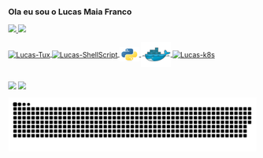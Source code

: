 ### Ola eu sou o Lucas Maia Franco

 <div>
  <a href="https://github.com/lucasmaiafranco">
  <img height="150em" src="https://github-readme-stats.vercel.app/api?username=lucasmaiafranco&show_icons=true&theme=chartreuse-dark&include_all_commits=true&count_private=true"/>
  <img height="150em" src="https://github-readme-stats.vercel.app/api/top-langs/?username=lucasmaiafranco&layout=compact&langs_count=7&theme=chartreuse-dark"/>
</div>

<div style="display: inline_block"><br>
  <img align="center" alt="Lucas-Tux" height="60" width="50" src="https://upload.wikimedia.org/wikipedia/commons/3/35/Tux.svg">
  <img align="center" alt="Lucas-ShellScript" height="40" width="120" src="https://img.shields.io/badge/Shell_Script-121011?style=for-the-badge&logo=gnu-bash&logoColor=white"> 
  <img align="center" alt="Lucas-Python" height="30" width="40" src="https://raw.githubusercontent.com/devicons/devicon/master/icons/python/python-original.svg">
  <img align="center" alt="Lucas-Docker" height="50" width="60" src="https://raw.githubusercontent.com/devicons/devicon/master/icons/docker/docker-original.svg">
  <img align="center" alt="Lucas-k8s" height="140" width="140" src="https://d33wubrfki0l68.cloudfront.net/f84b022686eac86ba972feae8dabf6af8d1dc263/de78f/images/nav_logo.svg">
</div>
  
##
  
<div> 
  <a href = "mailto:lucas.maiafranco@gmail.com"><img src="https://img.shields.io/badge/-Gmail-%23333?style=for-the-badge&logo=gmail&logoColor=white" target="_blank"></a>
  <a href="https://www.linkedin.com/in/lucasmaiafranco" target="_blank"><img src="https://img.shields.io/badge/-LinkedIn-%230077B5?style=for-the-badge&logo=linkedin&logoColor=white" target="_blank"></a> 
 
 
  ![Snake animation](https://github.com/lucasmaiafranco/lucasmaiafranco/blob/output/github-contribution-grid-snake.svg)
 
</div>
